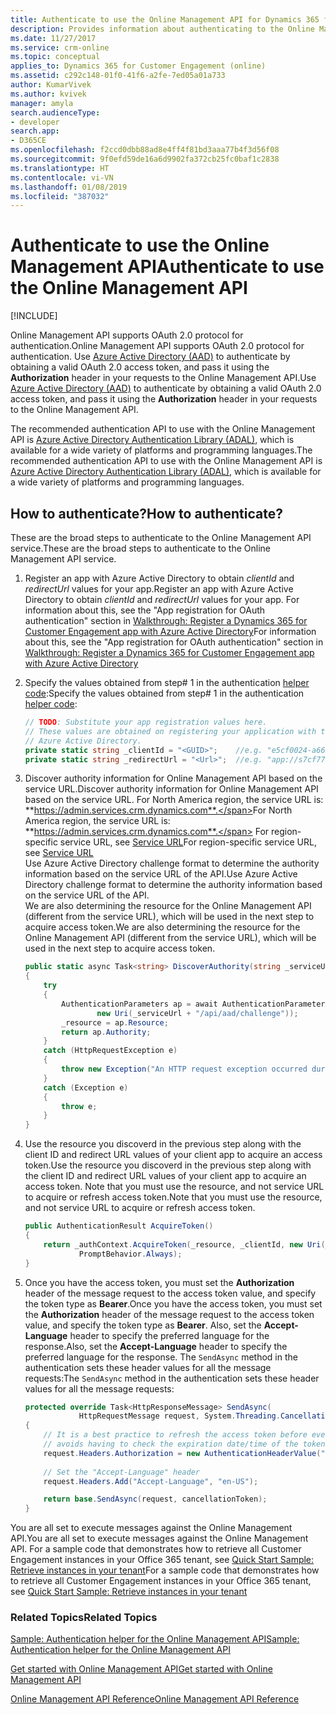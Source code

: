 ```yaml
---
title: Authenticate to use the Online Management API for Dynamics 365 for Customer Engagement| MicrosoftDocs
description: Provides information about authenticating to the Online Management API to perform instance-related operations.
ms.date: 11/27/2017
ms.service: crm-online
ms.topic: conceptual
applies_to: Dynamics 365 for Customer Engagement (online)
ms.assetid: c292c148-01f0-41f6-a2fe-7ed05a01a733
author: KumarVivek
ms.author: kvivek
manager: amyla
search.audienceType:
- developer
search.app:
- D365CE
ms.openlocfilehash: f2ccd0dbb88ad8e4ff4f81bd3aaa77b4f3d56f08
ms.sourcegitcommit: 9f0efd59de16a6d9902fa372cb25fc0baf1c2838
ms.translationtype: HT
ms.contentlocale: vi-VN
ms.lasthandoff: 01/08/2019
ms.locfileid: "387032"
---
```

# <a name="authenticate-to-use-the-online-management-api"></a><span data-ttu-id="92b37-103">Authenticate to use the Online Management API</span><span class="sxs-lookup"><span data-stu-id="92b37-103">Authenticate to use the Online Management API</span></span>

[!INCLUDE[](../../includes/cc_applies_to_update_9_0_0.md)]

<span data-ttu-id="92b37-104">Online Management API supports OAuth 2.0 protocol for authentication.</span><span class="sxs-lookup"><span data-stu-id="92b37-104">Online Management API supports OAuth 2.0 protocol for authentication.</span></span> <span data-ttu-id="92b37-105">Use [Azure Active Directory (AAD)](https://docs.microsoft.com/en-us/azure/active-directory/active-directory-whatis) to authenticate by obtaining a valid OAuth 2.0 access token, and pass it using the **Authorization** header in your requests to the Online Management API.</span><span class="sxs-lookup"><span data-stu-id="92b37-105">Use [Azure Active Directory (AAD)](https://docs.microsoft.com/en-us/azure/active-directory/active-directory-whatis) to authenticate by obtaining a valid OAuth 2.0 access token, and pass it using the **Authorization** header in your requests to the Online Management API.</span></span>

<span data-ttu-id="92b37-106">The recommended authentication API to use with the Online Management API is [Azure Active Directory Authentication Library (ADAL)](https://docs.microsoft.com/en-us/azure/active-directory/develop/active-directory-authentication-libraries), which is available for a wide variety of platforms and programming languages.</span><span class="sxs-lookup"><span data-stu-id="92b37-106">The recommended authentication API to use with the Online Management API is [Azure Active Directory Authentication Library (ADAL)](https://docs.microsoft.com/en-us/azure/active-directory/develop/active-directory-authentication-libraries), which is available for a wide variety of platforms and programming languages.</span></span> 

## <a name="how-to-authenticate"></a><span data-ttu-id="92b37-107">How to authenticate?</span><span class="sxs-lookup"><span data-stu-id="92b37-107">How to authenticate?</span></span>

<span data-ttu-id="92b37-108">These are the broad steps to authenticate to the Online Management API service.</span><span class="sxs-lookup"><span data-stu-id="92b37-108">These are the broad steps to authenticate to the Online Management API service.</span></span> 

1. <span data-ttu-id="92b37-109">Register an app with Azure Active Directory to obtain *clientId* and *redirectUrl* values for your app.</span><span class="sxs-lookup"><span data-stu-id="92b37-109">Register an app with Azure Active Directory to obtain *clientId* and *redirectUrl* values for your app.</span></span> <span data-ttu-id="92b37-110">For information about this, see the "App registration for OAuth authentication" section in [Walkthrough: Register a Dynamics 365 for Customer Engagement app with Azure Active Directory](https://msdn.microsoft.com/library/mt622431.aspx)</span><span class="sxs-lookup"><span data-stu-id="92b37-110">For information about this, see the "App registration for OAuth authentication" section in [Walkthrough: Register a Dynamics 365 for Customer Engagement app with Azure Active Directory](https://msdn.microsoft.com/library/mt622431.aspx)</span></span>

1. <span data-ttu-id="92b37-111">Specify the values obtained from step# 1 in the authentication [helper code](sample-authentication-helper.md):</span><span class="sxs-lookup"><span data-stu-id="92b37-111">Specify the values obtained from step# 1 in the authentication [helper code](sample-authentication-helper.md):</span></span>

    ```csharp
    // TODO: Substitute your app registration values here.
    // These values are obtained on registering your application with the 
    // Azure Active Directory.
    private static string _clientId = "<GUID>";    //e.g. "e5cf0024-a66a-4f16-85ce-99ba97a24bb2"
    private static string _redirectUrl = "<Url>";  //e.g. "app://s7cf7712-b773-4f16-92b3-34cs97a25cc7"
    ```

1. <span data-ttu-id="92b37-112">Discover authority information for Online Management API based on the service URL.</span><span class="sxs-lookup"><span data-stu-id="92b37-112">Discover authority information for Online Management API based on the service URL.</span></span> <span data-ttu-id="92b37-113">For North America region, the service URL is: **https://admin.services.crm.dynamics.com**.</span><span class="sxs-lookup"><span data-stu-id="92b37-113">For North America region, the service URL is: **https://admin.services.crm.dynamics.com**.</span></span> <span data-ttu-id="92b37-114">For region-specific service URL, see [Service URL](get-started-online-management-api.md#service-url)</span><span class="sxs-lookup"><span data-stu-id="92b37-114">For region-specific service URL, see [Service URL](get-started-online-management-api.md#service-url)</span></span><br /> <span data-ttu-id="92b37-115">Use Azure Active Directory challenge format to determine the authority information based on the service URL of the API.</span><span class="sxs-lookup"><span data-stu-id="92b37-115">Use Azure Active Directory challenge format to determine the authority information based on the service URL of the API.</span></span><br /><span data-ttu-id="92b37-116">We are also determining the resource for the Online Management API (different from the service URL), which will be used in the next step to acquire access token.</span><span class="sxs-lookup"><span data-stu-id="92b37-116">We are also determining the resource for the Online Management API (different from the service URL), which will be used in the next step to acquire access token.</span></span>

    ```csharp
    public static async Task<string> DiscoverAuthority(string _serviceUrl)
    {
        try
        {
            AuthenticationParameters ap = await AuthenticationParameters.CreateFromResourceUrlAsync(
                    new Uri(_serviceUrl + "/api/aad/challenge"));
            _resource = ap.Resource;
            return ap.Authority;
        }
        catch (HttpRequestException e)
        {
            throw new Exception("An HTTP request exception occurred during authority discovery.", e);
        }
        catch (Exception e)
        {
            throw e;
        }
    }
    ```
1. <span data-ttu-id="92b37-117">Use the resource you discoverd in the previous step along with the client ID and redirect URL values of your client app to acquire an access token.</span><span class="sxs-lookup"><span data-stu-id="92b37-117">Use the resource you discoverd in the previous step along with the client ID and redirect URL values of your client app to acquire an access token.</span></span> <span data-ttu-id="92b37-118">Note that you must use the resource, and not service URL to acquire or refresh access token.</span><span class="sxs-lookup"><span data-stu-id="92b37-118">Note that you must use the resource, and not service URL to acquire or refresh access token.</span></span>

    ```csharp
    public AuthenticationResult AcquireToken()
    {
        return _authContext.AcquireToken(_resource, _clientId, new Uri(_redirectUrl),
                PromptBehavior.Always);
    }        
    ```

1. <span data-ttu-id="92b37-119">Once you have the access token, you must set the **Authorization** header of the message request to the access token value, and specify the token type as **Bearer**.</span><span class="sxs-lookup"><span data-stu-id="92b37-119">Once you have the access token, you must set the **Authorization** header of the message request to the access token value, and specify the token type as **Bearer**.</span></span> <span data-ttu-id="92b37-120">Also, set the **Accept-Language** header to specify the preferred language for the response.</span><span class="sxs-lookup"><span data-stu-id="92b37-120">Also, set the **Accept-Language** header to specify the preferred language for the response.</span></span> <span data-ttu-id="92b37-121">The `SendAsync` method in the authentication sets these header values for all the message requests:</span><span class="sxs-lookup"><span data-stu-id="92b37-121">The `SendAsync` method in the authentication sets these header values for all the message requests:</span></span>

    ```csharp
    protected override Task<HttpResponseMessage> SendAsync(
                HttpRequestMessage request, System.Threading.CancellationToken cancellationToken)
    {
        // It is a best practice to refresh the access token before every message request is sent. Doing so
        // avoids having to check the expiration date/time of the token. This operation is quick.
        request.Headers.Authorization = new AuthenticationHeaderValue("Bearer", _auth.AcquireToken().AccessToken);
        
        // Set the "Accept-Language" header
        request.Headers.Add("Accept-Language", "en-US");

        return base.SendAsync(request, cancellationToken);
    }
    ```

<span data-ttu-id="92b37-122">You are all set to execute messages against the Online Management API.</span><span class="sxs-lookup"><span data-stu-id="92b37-122">You are all set to execute messages against the Online Management API.</span></span> <span data-ttu-id="92b37-123">For a sample code that demonstrates how to retrieve all Customer Engagement instances in your Office 365 tenant, see [Quick Start Sample: Retrieve instances in your tenant](sample-quick-start.md)</span><span class="sxs-lookup"><span data-stu-id="92b37-123">For a sample code that demonstrates how to retrieve all Customer Engagement instances in your Office 365 tenant, see [Quick Start Sample: Retrieve instances in your tenant](sample-quick-start.md)</span></span>


### <a name="related-topics"></a><span data-ttu-id="92b37-124">Related Topics</span><span class="sxs-lookup"><span data-stu-id="92b37-124">Related Topics</span></span>  

[<span data-ttu-id="92b37-125">Sample: Authentication helper for the Online Management API</span><span class="sxs-lookup"><span data-stu-id="92b37-125">Sample: Authentication helper for the Online Management API</span></span>](sample-authentication-helper.md)

[<span data-ttu-id="92b37-126">Get started with Online Management API</span><span class="sxs-lookup"><span data-stu-id="92b37-126">Get started with Online Management API</span></span>](get-started-online-management-api.md)

[<span data-ttu-id="92b37-127">Online Management API Reference</span><span class="sxs-lookup"><span data-stu-id="92b37-127">Online Management API Reference</span></span>](/rest/api/admin.services.crm.dynamics.com)
